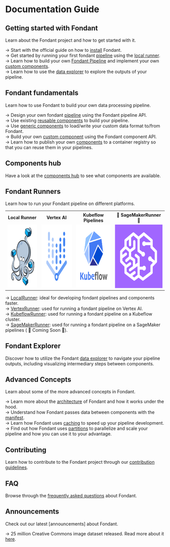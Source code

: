 # Documentation Guide

## Getting started with Fondant

Learn about the Fondant project and how to get started with it.

→ Start with the official guide on how to [install](guides/installation.md) Fondant.  
→ Get started by running your first fondant [pipeline](guides/first_pipeline.md) using the [local
runner](runners/local.md).  
→ Learn how to build your own [Fondant Pipeline](guides/build_a_simple_pipeline.md) and implement your 
own [custom components](guides/implement_custom_components.md).    
→ Learn how to use the [data explorer](data_explorer.md) to explore the outputs of your pipeline.

## Fondant fundamentals

Learn how to use Fondant to build your own data processing pipeline.

-> Design your own fondant [pipeline](pipeline.md) using the Fondant pipeline API.  
-> Use existing [reusable components](components/hub.md) to build your pipeline.  
-> Use [generic components](components/generic_component.md) to load/write your custom data format
to/from Fondant.  
-> Build your own [custom component](components/custom_component.md) using the Fondant component
API.  
-> Learn how to publish your own [components](components/publishing_components.md) to a container
registry so that you can reuse them in your pipelines.

## Components hub

Have a look at the [components hub](components/hub.md) to see what components are available.

## Fondant Runners

Learn how to run your Fondant pipeline on different platforms.

<table>
  <tr>
    <th>Local Runner</th>
    <th>Vertex AI</th>
    <th>Kubeflow Pipelines</th>
    <th>🚧 SageMakerRunner 🚧</th>
  </tr>
  <tr>
    <td align="center">
      <img src="https://github.com/ml6team/fondant/blob/main/docs/art/runners/docker_compose.png?raw=true" alt="DockerCompose" height="200" width="auto">
    </td>
    <td align="center">
      <img src="https://github.com/ml6team/fondant/blob/main/docs/art/runners/vertex_ai.png?raw=true" alt="vertex_ai" height="200" width="auto">
    </td>
    <td align="center">
      <img src="https://github.com/ml6team/fondant/blob/main/docs/art/runners/kubeflow_pipelines.png?raw=true" alt="DockerCompose" height="200" width="auto">
    </td>
    <td align="center">
      <img src="https://github.com/ml6team/fondant/blob/main/docs/art/runners/sagemaker.png?raw=true" alt="vertex_ai" height="200" width="auto">
    </td>
  </tr>
</table>



-> [LocalRunner](runners/local.md): ideal for developing fondant pipelines and components faster.   
-> [VertexRunner](runners/vertex.md): used for running a fondant pipeline on Vertex AI.  
-> [KubeflowRunner](runners/kfp.md): used for running a fondant pipeline on a Kubeflow cluster.  
-> [SageMakerRunner](runners/kfp.md): used for running a fondant pipeline on a SageMaker pipelines (
🚧 Coming Soon 🚧).

## Fondant Explorer

Discover how to utilize the Fondant [data explorer](data_explorer.md) to navigate your pipeline
outputs, including visualizing intermediary steps between components.

## Advanced Concepts

Learn about some of the more advanced concepts in Fondant.

-> Learn more about the [architecture](architecture.md) of Fondant and how it works under the
hood.  
-> Understand how Fondant passes data between components with the [manifest](manifest.md).  
-> Learn how Fondant uses [caching](caching.md) to speed up your pipeline development.  
-> Find out how Fondant uses [partitions](partitions.md) to parallelize and scale your pipeline and
how you can use it to your advantage.

## Contributing

Learn how to contribute to the Fondant project through
our [contribution guidelines](contributing.md).

## FAQ

Browse through the [frequently asked questions](faq.md) about Fondant.

## Announcements

Check out our latest [announcements] about Fondant.

-> 25 million Creative Commons image dataset released. Read more about it [here](announcements/CC_25M_press_release.md).

